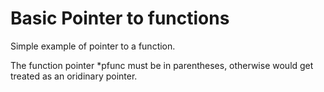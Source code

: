 # Basic Pointer to functions

Simple example of pointer to a function.

The function pointer *pfunc must be in parentheses, otherwise would get treated as an oridinary pointer.



